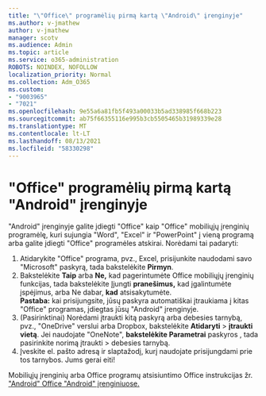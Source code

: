```yaml
---
title: "\"Office\" programėlių pirmą kartą \"Android\" įrenginyje"
ms.author: v-jmathew
author: v-jmathew
manager: scotv
ms.audience: Admin
ms.topic: article
ms.service: o365-administration
ROBOTS: NOINDEX, NOFOLLOW
localization_priority: Normal
ms.collection: Adm_O365
ms.custom:
- "9003965"
- "7021"
ms.openlocfilehash: 9e55a6a81fb5f493a00033b5ad338985f668b223
ms.sourcegitcommit: ab75f66355116e995b3cb5505465b31989339e28
ms.translationtype: MT
ms.contentlocale: lt-LT
ms.lasthandoff: 08/13/2021
ms.locfileid: "58330298"
---
```

# <a name="set-up-office-apps-for-the-first-time-on-an-android-device"></a>"Office" programėlių pirmą kartą "Android" įrenginyje

"Android" įrenginyje galite įdiegti "Office" kaip "Office" mobiliųjų įrenginių programėlę, kuri sujungia "Word", "Excel" ir "PowerPoint" į vieną programą arba galite įdiegti "Office" programėles atskirai. Norėdami tai padaryti:

1. Atidarykite "Office" programa, pvz., Excel, prisijunkite naudodami savo "Microsoft" paskyrą, tada bakstelėkite **Pirmyn**.
2. Bakstelėkite **Taip** arba **Ne,** kad pagerintumėte Office mobiliųjų įrenginių funkcijas, tada bakstelėkite Įjungti **pranešimus,** kad įgalintumėte įspėjimus, arba Ne dabar, **kad** atsisakytumėte.\
    **Pastaba:** kai prisijungsite, jūsų paskyra automatiškai įtraukiama į kitas "Office" programas, įdiegtas jūsų "Android" įrenginyje.
3. (Pasirinktinai) Norėdami įtraukti kitą paskyrą arba debesies tarnybą, pvz., "OneDrive" verslui arba Dropbox, bakstelėkite **Atidaryti**  >  **įtraukti vietą**. Jei naudojate "OneNote", **bakstelėkite Parametrai** paskyros , tada pasirinkite norimą įtraukti  >  debesies tarnybą.
4. Įveskite el. pašto adresą ir slaptažodį, kurį naudojate prisijungdami prie tos tarnybos. Jums gerai eiti!

Mobiliųjų įrenginių arba Office programų atsisiuntimo Office instrukcijas žr. ["Android" Office "Android" įrenginiuose.](https://go.microsoft.com/fwlink/?linkid=2135287)

